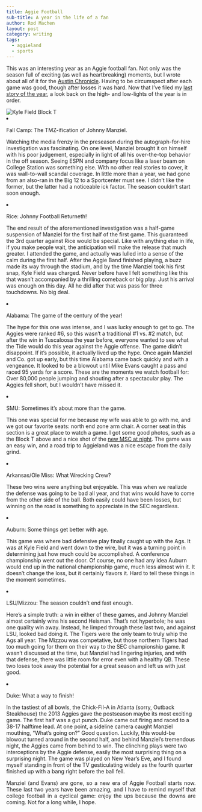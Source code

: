 ```yaml
---
title: Aggie Football
sub-title: A year in the life of a fan
author: Rod Machen
layout: post
category: writing
tags:
  - aggieland
  - sports
---
```

<p>
  This was an interesting year as an Aggie football fan. Not only was the season full of exciting (as well as heartbreaking) moments, but I wrote about all of it for the <a href="http://www.austinchronicle.com" target="_blank">Austin Chronicle</a>. Having to be circumspect after each game was good, though after losses it was hard. Now that I&#8217;ve filed my <a href="http://www.austinchronicle.com/daily/sports/2014-01-08/the-day-johnny-manziel-split-town-for-good/">last story of the year</a>, a look back on the high- and low-lights of the year is in order.
</p>

<img src="http://i.rodmachen.com/kyle-field-block-t-medium.jpg" alt="Kyle Field Block T">

  <li><p>
    Fall Camp: The TMZ-ification of Johnny Manziel.</p><p> Watching the media frenzy in the preseason during the autograph-for-hire investigation was fascinating. On one level, Manziel brought it on himself with his poor judgement, especially in light of all his over-the-top behavior in the off season. Seeing ESPN and company focus like a laser beam on College Station was something else. With no other real stories to cover, it was wall-to-wall scandal coverage. In little more than a year, we had gone from an also-ran in the Big 12 to a Sportcenter must see. I didn&#8217;t like the former, but the latter had a noticeable ick factor. The season couldn&#8217;t start soon enough.
  <p></li>
  <li><p>
    Rice: Johnny Football Returneth!</p><p> The end result of the aforementioned investigation was a half-game suspension of Manziel for the first half of the first game. This guaranteed the 3rd quarter against Rice would be special. Like with anything else in life, if you make people wait, the anticipation will make the release that much greater. I attended the game, and actually was lulled into a sense of the calm during the first half. After the Aggie Band finished playing, a buzz made its way through the stadium, and by the time Manziel took his first snap, Kyle Field was charged. Never before have I felt something like this that wasn&#8217;t accompanied by a thrilling comeback or big play. Just his arrival was enough on this day. All he did after that was pass for three touchdowns. No big deal.
  <p></li>
  <li><p>
    Alabama: The game of the century of the year!</p><p> The hype for this one was intense, and I was lucky enough to get to go. The Aggies were ranked #6, so this wasn&#8217;t a traditional #1 vs. #2 match, but after the win in Tuscaloosa the year before, everyone wanted to see what the Tide would do this year against the Aggie offense. The game didn&#8217;t disappoint. If it&#8217;s possible, it actually lived up the hype. Once again Manziel and Co. got up early, but this time Alabama came back quickly and with a vengeance. It looked to be a blowout until Mike Evans caught a pass and raced 95 yards for a score. These are the moments we watch football for: Over 80,000 people jumping and shouting after a spectacular play. The Aggies fell short, but I wouldn&#8217;t have missed it.
  <p></li>
  <li><p>
    SMU: Sometimes it&#8217;s about more than the game.</p><p> This one was special for me because my wife was able to go with me, and we got our favorite seats: north end zone arm chair. A corner seat in this section is a great place to watch a game. I got some good photos, such as a the Block T above and a nice shot of the <a href="http://color.rodmachen.com/post/71184418962">new MSC at night</a>. The game was an easy win, and a road trip to Aggieland was a nice escape from the daily grind.
  <p></li>
  <li><p>
    Arkansas/Ole Miss: What Wrecking Crew?</p><p> These two wins were anything but enjoyable. This was when we realizde the defense was going to be bad all year, and that wins would have to come from the other side of the ball. Both easily could have been losses, but winning on the road is something to appreciate in the SEC regardless.
  <p></li>
  <li><p>
    Auburn: Some things get better with age.</p><p> This game was where bad defensive play finally caught up with the Ags. It was at Kyle Field and went down to the wire, but it was a turning point in determining just how much could be accomplished. A conference championship went out the door. Of course, no one had any idea Auburn would end up in the national championship game, much less almost win it. It doesn&#8217;t change the loss, but it certainly flavors it. Hard to tell these things in the moment sometimes.
  <p></li>
  <li><p>
    LSU/Mizzou: The season couldn&#8217;t end fast enough.</p><p> Here&#8217;s a simple truth: a win in either of these games, and Johnny Manziel almost certainly wins his second Heisman. That&#8217;s not hyperbole; he was one quality win away. Instead, he limped through these last two, and against LSU, looked bad doing it. The Tigers were the only team to truly whip the Ags all year. The Mizzou was competative, but those northern Tigers had too much going for them on their way to the SEC championship game. It wasn&#8217;t discussed at the time, but Manziel had lingering injuries, and with that defense, there was little room for error even with a healthy QB. These two loses took away the potential for a great season and left us with just good.
  <p></li>
  <li><p>
    Duke: What a way to finish!</p><p> In the tastiest of all bowls, the Chick-Fil-A in Atlanta (sorry, Outback Steakhouse) the 2013 Aggies gave the postseason maybe its most exciting game. The first half was a gut punch. Duke came out firing and raced to a 38-17 halftime lead. At one point, a sideline camera caught Manziel mouthing, &#8220;What&#8217;s going on?&#8221; Good question. Luckily, this would-be blowout turned around in the second half, and behind Manziel&#8217;s tremendous night, the Aggies came from behind to win. The clinching plays were two interceptions by the Aggie defense, easily the most surprising thing on a surprising night. The game was played on New Year&#8217;s Eve, and I found myself standing in front of the TV gesticulating widely as the fourth quarter finished up with a bang right before the ball fell.
  <p></li>
</ul>

<p style="text-align: justify;">
  Manziel (and Evans) are gone, so a new era of Aggie Football starts now. These last two years have been amazing, and I have to remind myself that college football in a cyclical game: enjoy the ups because the downs are coming. Not for a long while, I hope.
</p>